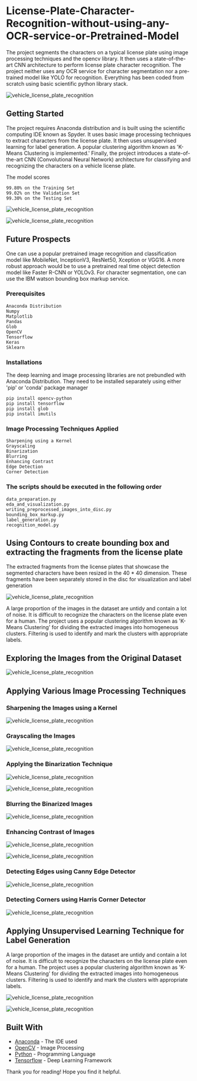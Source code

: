 # License-Plate-Character-Recognition-without-using-any-OCR-service-or-Pretrained-Model

The project segments the characters on a typical license plate using image processing techniques and the opencv library. It then uses a state-of-the-art CNN architecture to perform license plate character recognition. The project neither uses any OCR service for character segmentation nor a pre-trained model like YOLO for recognition. Everything has been coded from scratch using basic scientific python library stack.

![vehicle_license_plate_recognition](https://github.com/iamrahul29/License-Plate-Character-Recognition-without-using-any-OCR-service-or-Pretrained-Model/blob/master/images/final_prediction.png)

## Getting Started

The project requires Anaconda distribution and is built using the scientific computing IDE known as Spyder. It uses basic image processing techniques to extract characters from the license plate. It then uses unsupervised learning for label generation. A popular clustering algorithm known as 'K-Means Clustering is implemented.' Finally, the project introduces a state-of-the-art CNN (Convolutional Neural Network) architecture for classifying and recognizing the characters on a vehicle license plate.

The model scores  

```
99.80% on the Training Set
99.02% on the Validation Set
99.30% on the Testing Set
```

![vehicle_license_plate_recognition](https://github.com/iamrahul29/License-Plate-Character-Recognition-without-using-any-OCR-service-or-Pretrained-Model/blob/master/images/train.PNG)

![vehicle_license_plate_recognition](https://github.com/iamrahul29/License-Plate-Character-Recognition-without-using-any-OCR-service-or-Pretrained-Model/blob/master/images/test.PNG)

## Future Prospects

One can use a popular pretrained image recognition and classification model like MobileNet, InceptionV3, ResNet50, Xception or VGG16.
A more robust approach would be to use a pretrained real time object detection model like Faster R-CNN or YOLOv3.
For character segmentation, one can use the IBM watson bounding box markup service.

### Prerequisites

```
Anaconda Distribution
Numpy
Matplotlib
Pandas
Glob
OpenCV
Tensorflow
Keras
Sklearn
```

### Installations

The deep learning and image processing libraries are not prebundled with Anaconda Distribution. They need to be installed separately using either 'pip' or 'conda' package manager

```
pip install opencv-python
pip install tensorflow
pip install glob
pip install imutils
```

### Image Processing Techniques Applied

```
Sharpening using a Kernel
Grayscaling
Binarization
Blurring
Enhancing Contrast
Edge Detection
Corner Detection
```

### The scripts should be executed in the following order

```
data_preparation.py
eda_and_visualization.py
writing_preprocessed_images_into_disc.py
bounding_box_markup.py
label_generation.py
recognition_model.py
```

## Using Contours to create bounding box and extracting the fragments from the license plate

The extracted fragments from the license plates that showcase the segmented characters have been resized in the 40 * 40 dimension. These fragments have been separately stored in the disc for visualization and label generation


![vehicle_license_plate_recognition](https://github.com/iamrahul29/License-Plate-Character-Recognition-without-using-any-OCR-service-or-Pretrained-Model/blob/master/images/segmented_chars.png)

A large proportion of the images in the dataset are untidy and contain a lot of noise. It is difficult to recognize the characters on the license plate even for a human.
The project uses a popular clustering algorithm known as 'K-Means Clustering' for dividing the extracted images into homogeneous clusters. Filtering is used to identify and mark the clusters with appropriate labels. 

## Exploring the Images from the Original Dataset

![vehicle_license_plate_recognition](https://github.com/iamrahul29/License-Plate-Character-Recognition-without-using-any-OCR-service-or-Pretrained-Model/blob/master/images/original.png)

## Applying Various Image Processing Techniques

### Sharpening the Images using a Kernel

![vehicle_license_plate_recognition](https://github.com/iamrahul29/License-Plate-Character-Recognition-without-using-any-OCR-service-or-Pretrained-Model/blob/master/images/sharp_original.png)

### Grayscaling the Images

![vehicle_license_plate_recognition](https://github.com/iamrahul29/License-Plate-Character-Recognition-without-using-any-OCR-service-or-Pretrained-Model/blob/master/images/gray.png)

### Applying the Binarization Technique

![vehicle_license_plate_recognition](https://github.com/iamrahul29/License-Plate-Character-Recognition-without-using-any-OCR-service-or-Pretrained-Model/blob/master/images/binarized_gray_1.png)

![vehicle_license_plate_recognition](https://github.com/iamrahul29/License-Plate-Character-Recognition-without-using-any-OCR-service-or-Pretrained-Model/blob/master/images/binarized_gray_2.png)

### Blurring the  Binarized Images

![vehicle_license_plate_recognition](https://github.com/iamrahul29/License-Plate-Character-Recognition-without-using-any-OCR-service-or-Pretrained-Model/blob/master/images/blur_binarized_gray.png)

### Enhancing Contrast of Images

![vehicle_license_plate_recognition](https://github.com/iamrahul29/License-Plate-Character-Recognition-without-using-any-OCR-service-or-Pretrained-Model/blob/master/images/enhanced_contrast.png)

![vehicle_license_plate_recognition](https://github.com/iamrahul29/License-Plate-Character-Recognition-without-using-any-OCR-service-or-Pretrained-Model/blob/master/images/enhanced_binarized.png)

### Detecting Edges using Canny Edge Detector

![vehicle_license_plate_recognition](https://github.com/iamrahul29/License-Plate-Character-Recognition-without-using-any-OCR-service-or-Pretrained-Model/blob/master/images/edge_images.png)

### Detecting Corners using Harris Corner Detector

![vehicle_license_plate_recognition](https://github.com/iamrahul29/License-Plate-Character-Recognition-without-using-any-OCR-service-or-Pretrained-Model/blob/master/images/corner.png)


## Applying Unsupervised Learning Technique for Label Generation

A large proportion of the images in the dataset are untidy and contain a lot of noise. It is difficult to recognize the characters on the license plate even for a human.
The project uses a popular clustering algorithm known as 'K-Means Clustering' for dividing the extracted images into homogeneous clusters. Filtering is used to identify and mark the clusters with appropriate labels. 

![vehicle_license_plate_recognition](https://github.com/iamrahul29/License-Plate-Character-Recognition-without-using-any-OCR-service-or-Pretrained-Model/blob/master/images/label.png)

![vehicle_license_plate_recognition](https://github.com/iamrahul29/License-Plate-Character-Recognition-without-using-any-OCR-service-or-Pretrained-Model/blob/master/images/label_1.png)

## Built With

* [Anaconda](https://www.anaconda.com/) - The IDE used
* [OpenCV](https://opencv.org/) - Image Processing
* [Python](https://www.python.org/) - Programming Language
* [Tensorflow](https://www.tensorflow.org/) - Deep Learning Framework

Thank you for reading!
Hope you find it helpful.
